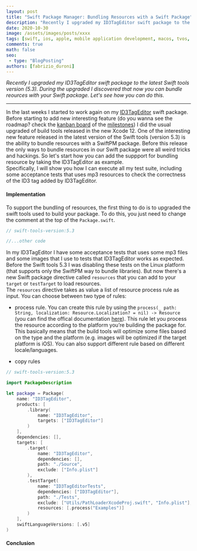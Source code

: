 ```yaml
---
layout: post
title: "Swift Package Manager: Bundling Resources with a Swift Package"
description: "Recently I upgraded my ID3TagEditor swift package to the latest Swift tools version (5.3). During the upgraded I discovered that now you can bundle reources with your Swift package. Let's see how you can do this."
date: 2020-10-30
image: /assets/images/posts/xxxx
tags: [swift, ios, apple, mobile application development, macos, tvos, watchos]
comments: true
math: false
seo:
 - type: "BlogPosting"
authors: [fabrizio_duroni] 
---
```


*Recently I upgraded my ID3TagEditor swift package to the latest Swift tools version (5.3). During the upgraded I discovered that now you can bundle reources with your Swift package. Let's see how you can do this.*

---

In the last weeks I started to work again on my [ID3TagEditor]() swift package. Before starting to add new interesting feature (do you wanna see the roadmap? check the [kanban board](XXX) of the [milestones](xxxxx)) I did the usual upgraded of build tools released in the new Xcode 12. One of the interesting new feature released in the latest version of the Swift tools (version 5.3) is the ability to bundle resources with a SwiftPM package. Before this release the only ways to bundle resources in our Swift package were all weird tricks and hackings. So let's start how you can add the suppport for bundling resource by taking the ID3TagEditor as example.  
Specifically, I will show you how I can execute all my test suite, including some acceptance tests that uses mp3 resources to check the correctness of the ID3 tag added by ID3TagEditor.

#### Implementation

To support the bundling of resources, the first thing to do is to upgraded the swift tools used to build your package. To do this, you just need to change the comment at the top of the `Package.swift`.

```swift
// swift-tools-version:5.3

//...other code
```

In my ID3TagEditor I have some acceptance tests that uses some mp3 files and some images that I use to tests that ID3TagEditor works as expected. Before the Swift tools 5.3 I was disabling these tests on the Linux platform (that supports only the SwiftPM way to bundle libraries). But now there's a new Swift package directive called `resources` that you can add to your `target` or `testTarget` to load resources.  
The `resources` directive takes as value a list of resource process rule as input. You can choose between two type of rules:

* process rule. You can create this rule by using the `process(_ path: String, localization: Resource.Localization? = nil) -> Resource` (you can find the offical documentation [here](https://developer.apple.com/documentation/swift_packages/resource/3554515-process)). This rule let you process the resource according to the platform you’re building the package for. This basically means that the build tools will optimize some files based on the type and the platform (e.g. images will be optimized if the target platform is iOS). You can also support different rule based on different locale/languages.

* copy rules


``` swift
// swift-tools-version:5.3

import PackageDescription

let package = Package(
    name: "ID3TagEditor",
    products: [
        .library(
            name: "ID3TagEditor",
            targets: ["ID3TagEditor"]
        )
    ],
    dependencies: [],
    targets: [
        .target(
            name: "ID3TagEditor",
            dependencies: [],
            path: "./Source",
            exclude: ["Info.plist"]
        ),
        .testTarget(
            name: "ID3TagEditorTests",
            dependencies: ["ID3TagEditor"],
            path: "./Tests",
            exclude: ["Utils/PathLoaderXcodeProj.swift", "Info.plist"],
            resources: [.process("Examples")]
        )
    ],
    swiftLanguageVersions: [.v5]
)
```

#### Conclusion
